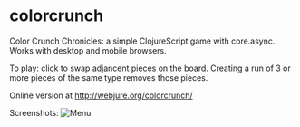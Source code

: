 colorcrunch
===========

Color Crunch Chronicles: a simple ClojureScript game with core.async.
Works with desktop and mobile browsers.

To play: click to swap adjancent pieces on the board. Creating a run of 3 or more pieces
of the same type removes those pieces.

Online version at http://webjure.org/colorcrunch/

Screenshots:
![Menu](tatut.github.com/colorcrunch/screenshot/menu.jpg)
